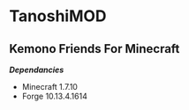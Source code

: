 # TanoshiMOD
Kemono Friends For Minecraft
---
***Dependancies***
* Minecraft 1.7.10
* Forge 10.13.4.1614

